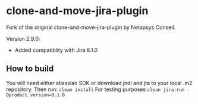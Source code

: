 # clone-and-move-jira-plugin
Fork of the original clone-and-move-jira-plugin by Netapsys Conseil.

Version 2.9.0:
 - Added compatiblity with Jira 8.1.0

## How to build
You will need either atlassian SDK or download jndi and jta to your local .m2 repository. Then run:
`clean install`
For testing purposes
`clean jira:run -Dproduct.version=8.1.0`
